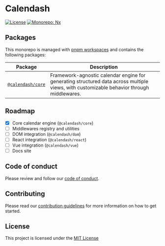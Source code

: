 # Calendash

[![License](https://img.shields.io/github/license/calendash/calendash?style=flat-square)](https://github.com/calendash/calendash/blob/master/LICENSE)
[![Monorepo: Nx](https://img.shields.io/badge/monorepo-nx-143055?style=flat-square&logo=nx&logoColor=white)](https://nx.dev)

## Packages

This monorepo is managed with [pnpm workspaces](https://pnpm.io/workspaces) and contains the following packages:

| Package | Description |
|---------|-------------|
| [`@calendash/core`](./packages/core) | Framework-agnostic calendar engine for generating structured data across multiple views, with customizable behavior through middlewares. |

## Roadmap

- [x] Core calendar engine (`@calendash/core`)
- [ ] Middlewares registry and utilities
- [ ] DOM integration (`@calendash/dom`)
- [ ] React integration (`@calendash/react`)
- [ ] Vue integration (`@calendash/vue`)
- [ ] Docs site

## Code of conduct

Please review and follow our [code of conduct](./CODE_OF_CONDUCT.md).

## Contributing

Please read our [contribution guidelines](./CONTRIBUTING.md) for more information on how to get started.

## License

This project is licensed under the [MIT License](./LICENSE)
